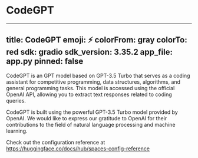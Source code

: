 # CodeGPT
---
title: CodeGPT
emoji: ⚡
colorFrom: gray
colorTo: red
sdk: gradio
sdk_version: 3.35.2
app_file: app.py
pinned: false
---
CodeGPT is an GPT model based on GPT-3.5 Turbo that serves as a coding assistant for competitive programming, data structures, algorithms, and general programming tasks. This model is accessed using the official OpenAI API, allowing you to extract text responses related to coding queries.

CodeGPT is built using the powerful GPT-3.5 Turbo model provided by OpenAI. We would like to express our gratitude to OpenAI for their contributions to the field of natural language processing and machine learning.

Check out the configuration reference at https://huggingface.co/docs/hub/spaces-config-reference
